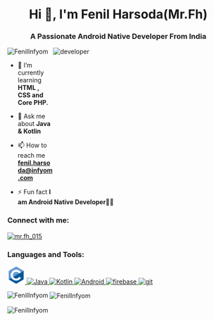 <h1 align="center">Hi 👋, I'm Fenil Harsoda(Mr.Fh)</h1>
<h3 align="center">A Passionate Android Native Developer From India</h3>

<img align ="right" alt="developer" width="400" height="320" src="https://miro.medium.com/max/1000/1*XrEWAu1sgFkZ4IQtG3DMmg.gif">

<p align="left"> <img src="https://komarev.com/ghpvc/?username=FenilInfyom&label=Profile%20views&color=0e75b6&style=flat" alt="FenilInfyom" /> </p>

- 🌱 I’m currently learning **HTML , CSS and Core PHP.**

- 💬 Ask me about **Java & Kotlin**

- 📫 How to reach me **fenil.harsoda@infyom.com**

- ⚡ Fun fact **I am Android Native Developer👨‍💻**

<h3 align="left">Connect with me:</h3>
<p align="left">
<a href="https://instagram.com/mr.fh_015" target="blank"><img align="center" src="https://raw.githubusercontent.com/rahuldkjain/github-profile-readme-generator/master/src/images/icons/Social/instagram.svg" alt="mr.fh_015" height="30" width="40" /></a>
</p>
<h3 align="left">Languages and Tools:</h3>
<p align="left"> <a href="https://www.cprogramming.com/" target="_blank" rel="noreferrer"> <img src="https://raw.githubusercontent.com/devicons/devicon/master/icons/c/c-original.svg" alt="c" width="40" height="40"/> </a> <a href="https://www.oracle.com/java" target="_blank" rel="noreferrer"> <img src="https://www.vectorlogo.zone/logos/java/java-icon.svg" alt="Java" width="40" height="40"/> </a>
  <a href="https://kotlinlang.org/" target="_blank" rel="noreferrer"> <img src="https://www.vectorlogo.zone/logos/kotlinlang/kotlinlang-icon.svg" alt="Kotlin" width="30" height="40" /> </a><a href="https://developer.android.com/?gclid=Cj0KCQjwmtGjBhDhARIsAEqfDEcZRLIOa7ThSHwTJtGuF2LQ2IpaF_62FpW_iY9Nm7A-1P7TbF8hXRMaAseEEALw_wcB&gclsrc=aw.ds" target="_blank" rel="noreferrer"> <img src="https://www.vectorlogo.zone/logos/android/android-icon.svg" alt="Android" width="40" height="40"/> </a> <a href="https://firebase.google.com/" target="_blank" rel="noreferrer"> <img src="https://www.vectorlogo.zone/logos/firebase/firebase-icon.svg" alt="firebase" width="40" height="40"/> </a>  </a> <a href="https://git-scm.com/" target="_blank" rel="noreferrer"> <img src="https://www.vectorlogo.zone/logos/git-scm/git-scm-icon.svg" alt="git" width="40" height="40"/> </a> </p>

<p><img align="left" src="https://github-readme-stats.vercel.app/api/top-langs?username=FenilInfyom&show_icons=true&locale=en&layout=compact" alt="FenilInfyom" /></p>

<p>&nbsp;<img align="center" src="https://github-readme-stats.vercel.app/api?username=FenilInfyom&show_icons=true&locale=en" alt="FenilInfyom" /></p>

<p><img align="center" src="https://github-readme-streak-stats.herokuapp.com/?user=FenilInfyom&" alt="FenilInfyom" /></p>
